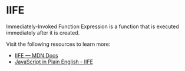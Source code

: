 # IIFE

Immediately-Invoked Function Expression is a function that is executed immediately after it is created.

Visit the following resources to learn more:

- [IIFE — MDN Docs](https://developer.mozilla.org/en-US/docs/Glossary/IIFE)
- [JavaScript in Plain English - IIFE](https://javascript.plainenglish.io/https-medium-com-javascript-in-plain-english-stop-feeling-iffy-about-using-an-iife-7b0292aba174)
